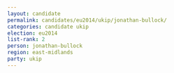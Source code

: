 ```yaml
---
layout: candidate
permalink: candidates/eu2014/ukip/jonathan-bullock/
categories: candidate ukip
election: eu2014
list-rank: 2
person: jonathan-bullock
region: east-midlands
party: ukip
---
```

